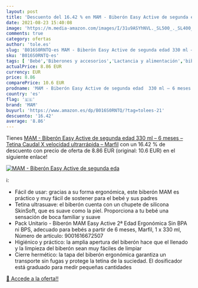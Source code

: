 ```yaml
---
layout: post
title: 'Descuento del 16.42 % en MAM - Biberón Easy Active de segunda eda'
date: 2021-08-23 15:40:08
image: 'https://m.media-amazon.com/images/I/31u9ASYhNVL._SL500_._SL400_.jpg'
comments: true
category: ofertas
author: 'tole.es'
slug: 'B016S0RNTQ-es MAM - Biberón Easy Active de segunda edad 330 ml – 6 meses...'
sku: 'B016S0RNTQ-es'
tags: [ 'Bebé','Biberones y accesorios','Lactancia y alimentación','biberón','mam', ]
actualPrice: 8.86 EUR
currency: EUR
price: 8.86
comparePrice: 10.6 EUR
prodname: 'MAM - Biberón Easy Active de segunda edad  330 ml – 6 meses – Tetina Caudal X  velocidad ultrarrápida – Marfil'
country: 'es'
flag: '🇪🇸'
brand: 'MAM'
buyurl: 'https://www.amazon.es/dp/B016S0RNTQ/?tag=tolees-21'
descuento: '16.42'
average: '8.86'
---
```


Tienes [MAM - Biberón Easy Active de segunda edad  330 ml – 6 meses – Tetina Caudal X  velocidad ultrarrápida – Marfil](https://www.amazon.es/dp/B016S0RNTQ/?tag=tolees-21) con un 16.42 % de descuento con precio de oferta de 8.86 EUR (original: 10.6 EUR) en el siguiente enlace!

[![MAM - Biberón Easy Active de segunda eda](https://m.media-amazon.com/images/I/31u9ASYhNVL._SL500_._SL400_.jpg)](https://www.amazon.es/dp/B016S0RNTQ/?tag=tolees-21)

ℹ️:

- Fácil de usar: gracias a su forma ergonómica, este biberón MAM es práctico y muy fácil de sostener para el bebé y sus padres
- Tetina ultrasuave: el biberón cuenta con un chupete de silicona SkinSoft, que es suave como la piel. Proporciona a tu bebé una sensación de boca familiar y suave
- Pack Unitario - Biberón MAM Easy Active 2ª Edad Ergonómica Sin BPA ni BPS, adecuado para bebés a partir de 6 meses, Marfil, 1 x 330 ml, Número de artículo: 9001616672507
- Higiénico y práctico: la amplia apertura del biberón hace que el llenado y la limpieza del biberón sean muy fáciles de limpiar
- Cierre hermético: la tapa del biberón ergonómica garantiza un transporte sin fugas y protege la tetina de la suciedad. El dosificador está graduado para medir pequeñas cantidades

[🛒 Accede a la oferta!!](https://www.amazon.es/dp/B016S0RNTQ/?tag=tolees-21)
